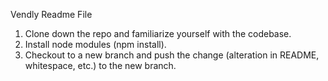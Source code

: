 Vendly Readme File

1. Clone down the repo and familiarize yourself with the codebase.
2. Install node modules (npm install).
3. Checkout to a new branch and push the change (alteration in README, whitespace, etc.) to the new branch.

